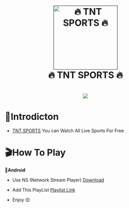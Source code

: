 <h1 align="center">
  <br>
  <a href=""><img src="[[[[https://raw.githubusercontent.com/freedishbhai/TNT-Sports-Channels-Links-Headers/refs/heads/main/images/logo.png](https://raw.githubusercontent.com/freedishbhai/TNT-Sports-Channels-Links-Headers/refs/heads/main/images/logo.png)]([https://raw.githubusercontent.com/freedishbhai/TNT-Sports-Channels-Links-Headers/refs/heads/main/images/logo.png](https://raw.gitgithubusercontenthubusercontent.com/freedishbhai/TNT-Sports-Channels-Links-Headers/refs/heads/main/images/logo.png))]([[[[https://upload.wikimedia.org/wikipedia/commons/thumb/8/83/TNT_Sports_%282023%29.svg/1024px-TNT_Sports_%282023%29.svg.png](https://raw.githubusercontent.com/freedishbhai/TNT-Sports-Channels-Links-Headers/refs/heads/main/images/logo.png)](https://raw.githubusercontent.com/freedishbhai/TNT-Sports-Channels-Links-Headers/refs/heads/main/images/logo.png)](https://raw.githubusercontent.com/freedishbhai/TNT-Sports-Channels-Links-Headers/refs/heads/main/images/logo.png)](https://raw.githubusercontent.com/freedishbhai/TNT-Sports-Channels-Links-Headers/refs/heads/main/images/logo.png))](https://upload.wikimedia.org/wikipedia/commons/thumb/8/83/TNT_Sports_%282023%29.svg/1024px-TNT_Sports_%282023%29.svg.png)" alt="🔥 TNT SPORTS 🔥" width="200"></a>
  <br>
  🔥 TNT SPORTS 🔥
  <br>
</h1>

<h2 align="center"> </h2>

<h1 align="center">
 <a href="https://play.google.com/store/apps/details?id=com.nex.tsports"><img src="[https://github.com/byte-capsule/TSports-m3u8-Grabber/blob/main/images/TSports-banner.jpeg](https://upload.wikimedia.org/wikipedia/commons/thumb/8/83/TNT_Sports_%282023%29.svg/1024px-TNT_Sports_%282023%29.svg.png)"></a>
</h1>

# 📒Introdicton 
* [TNT SPORTS](https://play.google.com/store/apps/details?id=com.bt.btsport) You can Watch All Live Sports For Free



# 🎬How To Play
**📱Android**
* Use NS (Network Stream Player) [Download](https://play.google.com/store/apps/details?id=com.genuine.leone)
* Add This PlayList [Playlist Link](https://raw.githubusercontent.com/byte-capsule/TSports-m3u8-Grabber/main/NS_Player_Tsports_live.m3u)
  
*  Enjoy 😊
 

 
